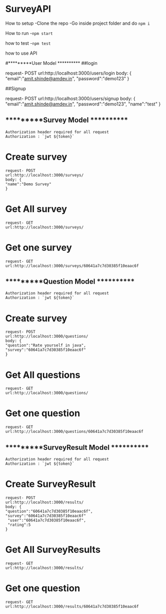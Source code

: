 # SurveyAPI
How to setup
 -Clone the repo
 -Go inside project folder and do `npm i` 
 
How to run
  -`npm start`
  
how to test
   -`npm test`
    
 how to use API
 
 #*********User Model **********
 ##login
 
 request- POST
 url:http://localhost:3000/users/login
 body: {
    "email":"amit.shinde@amdev.in",
    "password":"demo123"
    }
 
##Signup
 
 request- POST
  url:http://localhost:3000/users/signup
 body: {
    "email":"amit.shinde@amdev.in",
    "password":"demo123",
    "name":"test"
    }
    
    
   ## *********Survey Model ********** 
    Authorization header required for all request
    Authorization : `jwt ${token}`
    
  #  Create survey
    
    request- POST
    url:http://localhost:3000/surveys/
    body: {
    "name":"Demo Survey"
    }
    
    
   # Get All survey
    
    request- GET
    url:http://localhost:3000/surveys/
   
   
 #   Get one survey
    
    request- GET
    url:http://localhost:3000/surveys/60641a7c7d30385f10eaac6f
    
    
    
        
##    *********Question Model ********** 
    Authorization header required for all request
    Authorization : `jwt ${token}`
#    Create survey
    
    request- POST
    url:http://localhost:3000/questions/
    body: {
    "question":"Rate yourself in java",
    "survey":"60641a7c7d30385f10eaac6f"
    }
    
    
    
#     Get All questions
    
    request- GET
    url:http://localhost:3000/questions/
   
   
   
#    Get one question
    
    request- GET
    url:http://localhost:3000/questions/60641a7c7d30385f10eaac6f
    
    
    
         
  ##  *********SurveyResult Model ********** 
    Authorization header required for all request
    Authorization : `jwt ${token}`
    
    
 #   Create SurveyResult
    
    request- POST
    url:http://localhost:3000/results/
    body: {
    "question":"60641a7c7d30385f10eaac6f",
    "survey":"60641a7c7d30385f10eaac6f"
     "user":"60641a7c7d30385f10eaac6f",
     "rating":5
    }
    
    
#    Get All SurveyResults
    
    request- GET
    url:http://localhost:3000/results/
   
   
#    Get one question
    
    request- GET
    url:http://localhost:3000/results/60641a7c7d30385f10eaac6f
    
    
    
    
    
    
